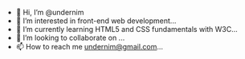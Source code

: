 - 👋 Hi, I’m @undernim
- 👀 I’m interested in front-end web development...
- 🌱 I’m currently learning HTML5 and CSS fundamentals with W3C...
- 💞️ I’m looking to collaborate on ...
- 📫 How to reach me undernim@gmail.com...

<!---
undernim/undernim is a ✨ special ✨ repository because its `README.md` (this file) appears on your GitHub profile.
You can click the Preview link to take a look at your changes.
--->

